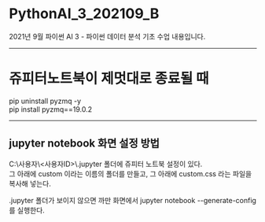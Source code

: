 # PythonAI_3_202109_B
2021년 9월 파이썬 AI 3 - 파이썬 데이터 분석 기초 수업 내용입니다.
***
# 쥬피터노트북이 제멋대로 종료될 때  
pip uninstall pyzmq -y  
pip install pyzmq==19.0.2
***
## jupyter notebook 화면 설정 방법  
C:\사용자\\<사용자ID>\\.jupyter 폴더에 쥬피터 노트북 설정이 있다.  
그 아래에 custom 이라는 이름의 폴더를 만들고, 그 아래에 custom.css 라는 파일을 복사해 넣는다.

.jupyter 폴더가 보이지 않으면 까만 화면에서 jupyter notebook --generate-config를 실행한다.
